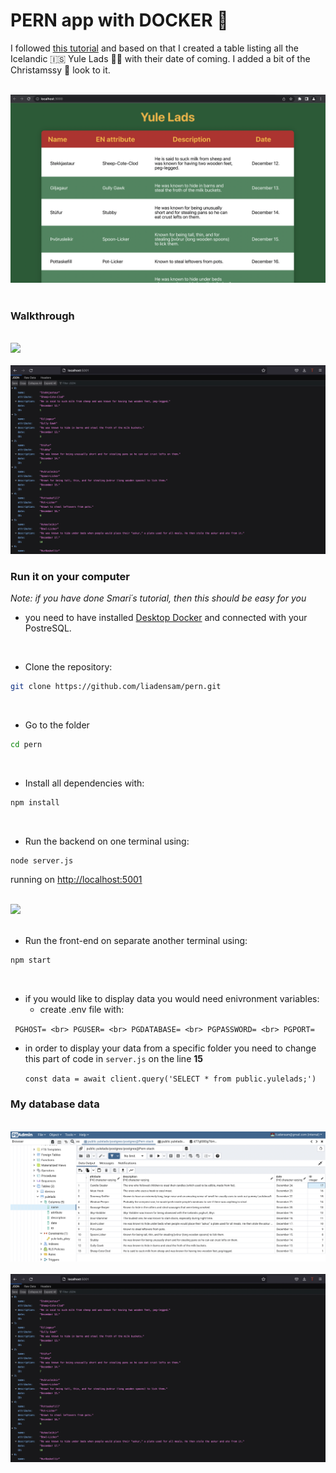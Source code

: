 # PERN app with DOCKER 🎄

I followed [this tutorial](https://faun.pub/the-pern-stack-with-docker-for-beginners-9fa76e574d82) and based on that I created a table listing all the Icelandic 🇮🇸 Yule Lads 🎅🏼 with their date of coming. I added a bit of the Christamssy 🎄 look to it.

<br>

<img src="/assets/app.png">

<br>
<br>


### Walkthrough

<br>

<img src="/assets/walkthrough.gif">

<br>

<br>

<img src="/assets/entries.png">

<br>


### Run it on your computer

_Note: if you have done Smari´s tutorial, then this should be easy for you_

- you need to have installed [Desktop Docker](https://www.docker.com/products/docker-desktop/) and connected with your PostreSQL.

<br>

- Clone the repository:


```sh
git clone https://github.com/liadensam/pern.git
```

<br>

- Go to the folder


```sh
cd pern
```

<br>

- Install all dependencies with:

```sh
npm install
```


<br>

- Run the backend on one terminal using:


```sh
node server.js
```

running on [http://localhost:5001](http://localhost:5001)


<br>

<img src="/backend/app.png">

<br>


<br>

- Run the front-end on separate another terminal using:


```sh
npm start
```
<br>

- if you would like to display data you would need enivronment variables:
    - create .env file with: 


`
PGHOST=
<br>
PGUSER=
<br>
PGDATABASE=
<br>
PGPASSWORD=
<br>
PGPORT=`


- in order to display your data from a specific folder you need to change this part of code in `server.js` on the line **15**

  `const data = await client.query('SELECT * from public.yulelads;')`


### My database data

<br>

<img src="/assets/postresql.png">

<br>

<br>

<img src="/assets/entries.png">

<br>

